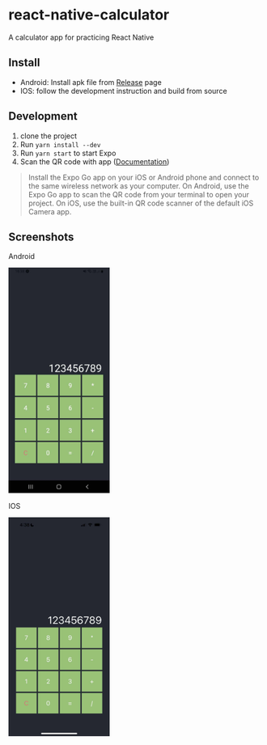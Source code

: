# react-native-calculator

A calculator app for practicing React Native

## Install

- Android: Install apk file from [Release](https://github.com/ascodeasice/react-native-calculator/releases) page
- IOS: follow the development instruction and build from source

## Development

1. clone the project
2. Run `yarn install --dev`
3. Run `yarn start` to start Expo
4. Scan the QR code with app ([Documentation](https://reactnative.dev/docs/environment-setup))

> Install the Expo Go app on your iOS or Android phone and connect to the same wireless network as your computer. On Android, use the Expo Go app to scan the QR code from your terminal to open your project. On iOS, use the built-in QR code scanner of the default iOS Camera app.

## Screenshots

Android

<img src="./doc/images/android.jpg" alt="android" width="200"/>

IOS

<img src="./doc/images/ios.jpg" alt="android" width="200"/>
